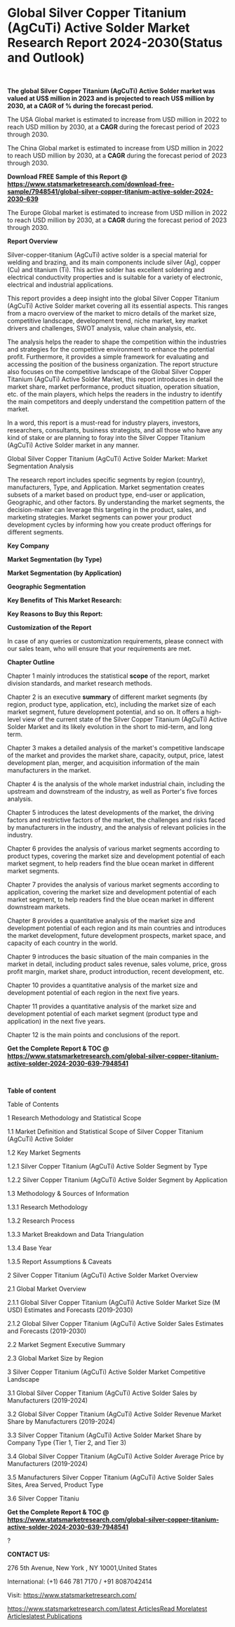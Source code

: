 <h1>Global Silver Copper Titanium (AgCuTi) Active Solder Market Research Report 2024-2030(Status and Outlook)</h1><br/><p><strong>The global Silver Copper Titanium (AgCuTi) Active Solder market was valued at US$ million in 2023 and is projected to reach US$ million by 2030, at a <strong>CAGR</strong> of % during the forecast period.</strong></p>
 
 
 
 <p>The USA Global market is estimated to increase from USD million in 2022 to reach USD million by 2030, at a <strong>CAGR</strong> during the forecast period of 2023 through 2030.</p>
 
 
 
 <p>The China Global market is estimated to increase from USD million in 2022 to reach USD million by 2030, at a <strong>CAGR</strong> during the forecast period of 2023 through 2030.</p>
 
 
 
 <p><strong>Download FREE Sample of this Report @ <a href="https://www.statsmarketresearch.com/download-free-sample/7948541/global-silver-copper-titanium-active-solder-2024-2030-639">https://www.statsmarketresearch.com/download-free-sample/7948541/global-silver-copper-titanium-active-solder-2024-2030-639</a></strong></p>
 
 
 
 <p>The Europe Global market is estimated to increase from USD million in 2022 to reach USD million by 2030, at a <strong>CAGR</strong> during the forecast period of 2023 through 2030.</p>
 
 
 
 <p><strong>Report Overview</strong></p>
 
 
 
 <p>Silver-copper-titanium (AgCuTi) active solder is a special material for welding and brazing, and its main components include silver (Ag), copper (Cu) and titanium (Ti). This active solder has excellent soldering and electrical conductivity properties and is suitable for a variety of electronic, electrical and industrial applications.</p>
 
 
 
 <p>This report provides a deep insight into the global Silver Copper Titanium (AgCuTi) Active Solder market covering all its essential aspects. This ranges from a macro overview of the market to micro details of the market size, competitive landscape, development trend, niche market, key market drivers and challenges, SWOT analysis, value chain analysis, etc.</p>
 
 
 
 <p>The analysis helps the reader to shape the competition within the industries and strategies for the competitive environment to enhance the potential profit. Furthermore, it provides a simple framework for evaluating and accessing the position of the business organization. The report structure also focuses on the competitive landscape of the Global Silver Copper Titanium (AgCuTi) Active Solder Market, this report introduces in detail the market share, market performance, product situation, operation situation, etc. of the main players, which helps the readers in the industry to identify the main competitors and deeply understand the competition pattern of the market.</p>
 
 
 
 <p>In a word, this report is a must-read for industry players, investors, researchers, consultants, business strategists, and all those who have any kind of stake or are planning to foray into the Silver Copper Titanium (AgCuTi) Active Solder market in any manner.</p>
 
 
 
 <p>Global Silver Copper Titanium (AgCuTi) Active Solder Market: Market Segmentation Analysis</p>
 
 
 
 <p>The research report includes specific segments by region (country), manufacturers, Type, and Application. Market segmentation creates subsets of a market based on product type, end-user or application, Geographic, and other factors. By understanding the market segments, the decision-maker can leverage this targeting in the product, sales, and marketing strategies. Market segments can power your product development cycles by informing how you create product offerings for different segments.</p>
 
 
 
 <p><strong>Key Company</strong></p>
 
 
 
 <p><strong>Market Segmentation (by Type)</strong></p>
 
 
 
 <p><strong>Market Segmentation (<strong>by Application</strong>)</strong></p>
 
 
 
 <p><strong>Geographic Segmentation</strong></p>
 
 
 
 <p><strong>Key Benefits of This Market Research:</strong></p>
 
 
 
 <p><strong>Key <strong>Reasons to Buy</strong> this Report:</strong></p>
 
 
 
 <p><strong>Customization of the Report</strong></p>
 
 
 
 <p>In case of any queries or customization requirements, please connect with our sales team, who will ensure that your requirements are met.</p>
 
 
 
 <p><strong>Chapter Outline</strong></p>
 
 
 
 <p>Chapter 1 mainly introduces the statistical <strong>scope</strong> of the report, market division standards, and market research methods.</p>
 
 
 
 <p>Chapter 2 is an executive <strong>summary</strong> of different market segments (by region, product type, application, etc), including the market size of each market segment, future development potential, and so on. It offers a high-level view of the current state of the Silver Copper Titanium (AgCuTi) Active Solder Market and its likely evolution in the short to mid-term, and long term.</p>
 
 
 
 <p>Chapter 3 makes a detailed analysis of the market&#39;s competitive landscape of the market and provides the market share, capacity, output, price, latest development plan, merger, and acquisition information of the main manufacturers in the market.</p>
 
 
 
 <p>Chapter 4 is the analysis of the whole market industrial chain, including the upstream and downstream of the industry, as well as Porter&#39;s five forces analysis.</p>
 
 
 
 <p>Chapter 5 introduces the latest developments of the market, the driving factors and restrictive factors of the market, the challenges and risks faced by manufacturers in the industry, and the analysis of relevant policies in the industry.</p>
 
 
 
 <p>Chapter 6 provides the analysis of various market segments according to product types, covering the market size and development potential of each market segment, to help readers find the blue ocean market in different market segments.</p>
 
 
 
 <p>Chapter 7 provides the analysis of various market segments according to application, covering the market size and development potential of each market segment, to help readers find the blue ocean market in different downstream markets.</p>
 
 
 
 <p>Chapter 8 provides a quantitative analysis of the market size and development potential of each region and its main countries and introduces the market development, future development prospects, market space, and capacity of each country in the world.</p>
 
 
 
 <p>Chapter 9 introduces the basic situation of the main companies in the market in detail, including product sales revenue, sales volume, price, gross profit margin, market share, product introduction, recent development, etc.</p>
 
 
 
 <p>Chapter 10 provides a quantitative analysis of the market size and development potential of each region in the next five years.</p>
 
 
 
 <p>Chapter 11 provides a quantitative analysis of the market size and development potential of each market segment (product type and application) in the next five years.</p>
 
 
 
 <p>Chapter 12 is the main points and conclusions of the report.</p>
 
 
 
 <div><b>Get the Complete Report & TOC @ <a href="https://www.statsmarketresearch.com/global-silver-copper-titanium-active-solder-2024-2030-639-7948541">https://www.statsmarketresearch.com/global-silver-copper-titanium-active-solder-2024-2030-639-7948541</a></b></div>
 
 
 
 <p><br />
 
 <b>Table of content</b></p>
 
 
 
 <p>Table of Contents<br />
 
 1 Research Methodology and Statistical Scope<br />
 
 1.1 Market Definition and Statistical Scope of Silver Copper Titanium (AgCuTi) Active Solder<br />
 
 1.2 Key Market Segments<br />
 
 1.2.1 Silver Copper Titanium (AgCuTi) Active Solder Segment by Type<br />
 
 1.2.2 Silver Copper Titanium (AgCuTi) Active Solder Segment by Application<br />
 
 1.3 Methodology & Sources of Information<br />
 
 1.3.1 Research Methodology<br />
 
 1.3.2 Research Process<br />
 
 1.3.3 Market Breakdown and Data Triangulation<br />
 
 1.3.4 Base Year<br />
 
 1.3.5 Report Assumptions & Caveats<br />
 
 2 Silver Copper Titanium (AgCuTi) Active Solder Market Overview<br />
 
 2.1 Global Market Overview<br />
 
 2.1.1 Global Silver Copper Titanium (AgCuTi) Active Solder Market Size (M USD) Estimates and Forecasts (2019-2030)<br />
 
 2.1.2 Global Silver Copper Titanium (AgCuTi) Active Solder Sales Estimates and Forecasts (2019-2030)<br />
 
 2.2 Market Segment Executive Summary<br />
 
 2.3 Global Market Size by Region<br />
 
 3 Silver Copper Titanium (AgCuTi) Active Solder Market Competitive Landscape<br />
 
 3.1 Global Silver Copper Titanium (AgCuTi) Active Solder Sales by Manufacturers (2019-2024)<br />
 
 3.2 Global Silver Copper Titanium (AgCuTi) Active Solder Revenue Market Share by Manufacturers (2019-2024)<br />
 
 3.3 Silver Copper Titanium (AgCuTi) Active Solder Market Share by Company Type (Tier 1, Tier 2, and Tier 3)<br />
 
 3.4 Global Silver Copper Titanium (AgCuTi) Active Solder Average Price by Manufacturers (2019-2024)<br />
 
 3.5 Manufacturers Silver Copper Titanium (AgCuTi) Active Solder Sales Sites, Area Served, Product Type<br />
 
 3.6 Silver Copper Titaniu</p>
 
 
 
 <div><b>Get the Complete Report & TOC @ <a href="https://www.statsmarketresearch.com/global-silver-copper-titanium-active-solder-2024-2030-639-7948541">https://www.statsmarketresearch.com/global-silver-copper-titanium-active-solder-2024-2030-639-7948541</a></b></div>
 
 
 
 <p>? </p>
 
 
 
 <p><b>CONTACT US:</b><br />
 
 276 5th Avenue, New York , NY 10001,United States<br />
 
 International: (+1) 646 781 7170 / +91 8087042414<br />
 
 Visit: <a href="https://www.statsmarketresearch.com/">https://www.statsmarketresearch.com/</a><br />
 
 <a href="https://gyeongbokgung.com">https://www.statsmarketresearch.com/</a><a href="https://hallyeomaritime.com">latest Articles</a><a href="https://jingwansa.com">Read More</a><a href="https://nguoiviet.jp/">latest Articles</a><a href="https://www.intelmarketresearch.com/">latest Publications</a></p>
